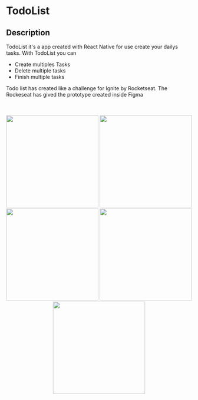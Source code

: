 # TodoList


## Description
TodoList it's a app created with React Native for use create your dailys tasks.
With TodoList you can

 - Create multiples Tasks
 - Delete multiple tasks
 - Finish multiple tasks

Todo list has created like a challenge for Ignite by Rocketseat. The Rockeseat has gived the prototype created inside Figma

<br />
<br />
<div align="center">
  <image src="https://user-images.githubusercontent.com/26945693/209747522-7c3a4f67-ec27-47b0-bcc6-7fea5630ea17.png" width="250" />
  <image src="https://user-images.githubusercontent.com/26945693/209747778-bd8ed590-930f-4702-b882-3de7e30cdf08.png" width="250" />
  <image src="https://user-images.githubusercontent.com/26945693/209747824-b423ce6c-b0ce-4ccd-9b19-15b5e8e450c5.png" width="250" />
  <image src="https://user-images.githubusercontent.com/26945693/209747886-22be9e88-cf03-4bf8-a39e-81a4b1350485.png" width="250" />
  <image src="https://user-images.githubusercontent.com/26945693/209747942-4922a470-f450-4769-ac0a-2d024d15ddcd.png" width="250" />
</div>

